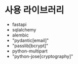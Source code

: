 # 사용 라이브러리
 -  fastapi
 -  sqlalchemy
 -  alembic
 - "pydantic[email]"
 - "passlib[bcrypt]"
 -  python-multipart
 - "python-jose[cryptography]"
